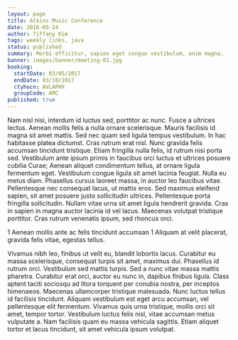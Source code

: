 ```yaml
---
layout: page
title: Atkins Music Conference
date: 2016-05-24
author: Tiffany Kim
tags: weekly links, java
status: published
summary: Morbi efficitur, sapien eget congue vestibulum, enim magna.
banner: images/banner/meeting-01.jpg
booking:
  startDate: 03/05/2017
  endDate: 03/10/2017
  ctyhocn: AVLAPHX
  groupCode: AMC
published: true
---
```

Nam nisl nisi, interdum id luctus sed, porttitor ac nunc. Fusce a ultrices lectus. Aenean mollis felis a nulla ornare scelerisque. Mauris facilisis id magna sit amet mattis. Sed nec quam sed ligula tempus vestibulum. In hac habitasse platea dictumst. Cras rutrum erat nisl. Nunc gravida felis accumsan tincidunt tristique. Etiam fringilla nulla felis, id rutrum nisi porta sed. Vestibulum ante ipsum primis in faucibus orci luctus et ultrices posuere cubilia Curae;
Aenean aliquet condimentum tellus, at ornare ligula fermentum eget. Vestibulum congue ligula sit amet lacinia feugiat. Nulla eu metus diam. Phasellus cursus laoreet massa, in auctor leo faucibus vitae. Pellentesque nec consequat lacus, ut mattis eros. Sed maximus eleifend sapien, sit amet posuere justo sollicitudin ultrices. Pellentesque porta fringilla sollicitudin. Nullam vitae urna sit amet ligula hendrerit gravida. Cras in sapien in magna auctor lacinia id vel lacus. Maecenas volutpat tristique porttitor. Cras rutrum venenatis ipsum, sed rhoncus orci.

1 Aenean mollis ante ac felis tincidunt accumsan
1 Aliquam at velit placerat, gravida felis vitae, egestas tellus.

Vivamus nibh leo, finibus ut velit eu, blandit lobortis lacus. Curabitur eu massa scelerisque, consequat turpis sit amet, maximus dui. Phasellus id rutrum orci. Vestibulum sed mattis turpis. Sed a nunc vitae massa mattis pharetra. Curabitur erat orci, auctor eu nunc in, dapibus finibus ligula. Class aptent taciti sociosqu ad litora torquent per conubia nostra, per inceptos himenaeos. Maecenas ullamcorper tristique malesuada. Nunc luctus tellus id facilisis tincidunt. Aliquam vestibulum est eget arcu accumsan, vel pellentesque elit fermentum. Vivamus quis urna tristique, mollis orci sit amet, tempor tortor. Vestibulum luctus felis nisl, vitae accumsan metus vulputate a. Nam facilisis quam eu massa vehicula sagittis. Etiam aliquet tortor et lacus tincidunt, sit amet vehicula ipsum volutpat.
